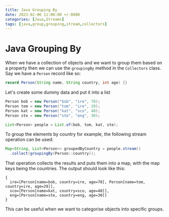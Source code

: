 ```yaml
---
title: Java Grouping By
date: 2023-02-06 11:00:00 +/-0000
categories: [Java,Streams]
tags: [java,group,grouping,stream,collectors]
---
```


# Java Grouping By  

When we have a collection of objects and we want to group them based on a property then we can use the `groupingBy` method in the `Collectors` class.  
Say we have a `Person` record like so:

```java
record Person(String name, String country, int age) {}
```

Let's create some dummy data and put it into a list

```java
Person bob = new Person("bob", "ire", 78);
Person tom = new Person("tom", "ire", 29);
Person kat = new Person("kat", "sco", 40);
Person ste = new Person("ste", "eng", 30);

List<Person> people = List.of(bob, tom, kat, ste);
```

To group the elements by country for example, the following stream operation can be used:

```java
Map<String, List<Person>> groupedByCountry = people.stream()
  .collect(groupingBy(Person::country));
```

That operation collects the results and puts them into a map, with the map keys being the countries. The output should look like this:  

```text
{
  ire=[Person[name=bob, country=ire, age=78], Person[name=tom, country=ire, age=29]],
  sco=[Person[name=kat, country=sco, age=40]],
  eng=[Person[name=ste, country=eng, age=30]]
}
```

This can be useful when we want to categorise objects into specific groups.
